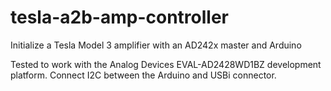 # tesla-a2b-amp-controller
Initialize a Tesla Model 3 amplifier with an AD242x master and Arduino

Tested to work with the Analog Devices EVAL-AD2428WD1BZ development platform. Connect I2C between the Arduino and USBi connector.
